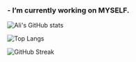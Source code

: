 ### - I’m currently working on MYSELF.

![Ali's GitHub stats](https://github-readme-stats.vercel.app/api?username=hialisabet&show_icons=true&theme=neon-palenight&hide_border=true)

![Top Langs](https://github-readme-stats.vercel.app/api/top-langs/?username=hialisabet&layout=compact&theme=neon-palenight&hide_border=true)

![GitHub Streak](https://github-readme-streak-stats.herokuapp.com?user=hialisabet&theme=neon-palenight&hide_border=true)
